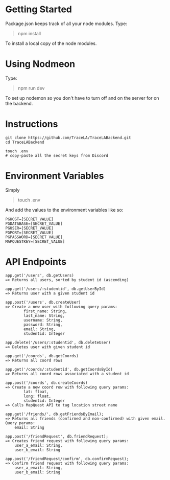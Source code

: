# Getting Started
Package.json keeps track of all your node modules. Type:
> npm install

To install a local copy of the node modules.

# Using Nodmeon
Type:
> npm run dev

To set up nodemon so you don't have to turn off and on the server for on the backend.


# Instructions

```
git clone https://github.com/TraceLA/TraceLABackend.git
cd TraceLABackend

touch .env
# copy-paste all the secret keys from Discord

```

# Environment Variables

Simply
> touch .env

And add the values to the environment variables like so:
```
PGHOST=[SECRET_VALUE]
PGDATABASE=[SECRET_VALUE]
PGUSER=[SECRET_VALUE]
PGPORT=[SECRET_VALUE]
PGPASSWORD=[SECRET_VALUE]
MAPQUESTKEY=[SECRET_VALUE]
```

# API Endpoints

```
app.get('/users', db.getUsers) 
=> Returns all users, sorted by student id (ascending)

app.get('/users/:studentid', db.getUserById)
=> Returns user with a given student id

app.post('/users', db.createUser)
=> Create a new user with following query params:
        first_name: String,
        last_name: String,
        username: String,
        password: String,
        email: String,
        studentid: Integer

app.delete('/users/:studentid', db.deleteUser)
=> Deletes user with given student id

app.get('/coords', db.getCoords)
=> Returns all coord rows

app.get('/coords/:studentid', db.getCoordsById)
=> Returns all coord rows associated with a student id

app.post('/coords', db.createCoords)
=> Create a new coord row with following query params:
        lat: float,
        long: float,
        studentid: Integer
=> Calls MapQuest API to tag location street name

app.get('/friends/', db.getFriendsByEmail);
=> Returns all friends (confirmed and non-confirmed) with given email. Query params:
    email: String

app.post('/friendRequest', db.friendRequest);
=> Creates friend request with following query params:
    user_a_email: String,
    user_b_email: String

app.post('/friendRequest/confirm', db.confirmRequest);
=> Confirm friend request with following query params:
    user_a_email: String,
    user_b_email: String

```

